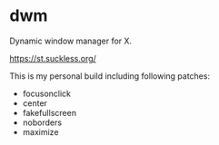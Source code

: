 # dwm
Dynamic window manager for X.

https://st.suckless.org/

This is my personal build including following patches:

 * focusonclick
 * center
 * fakefullscreen
 * noborders
 * maximize
